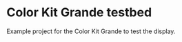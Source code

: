 Color Kit Grande testbed
========================

Example project for the Color Kit Grande to test the display.
